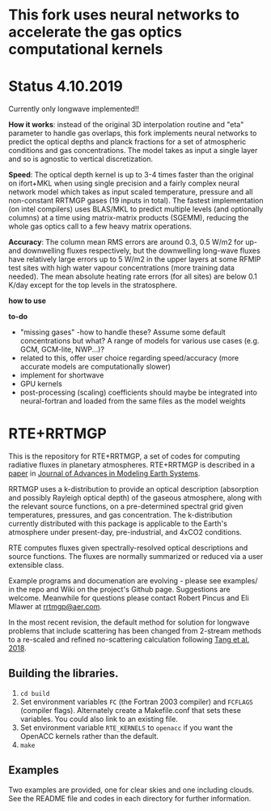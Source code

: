 # This fork uses neural networks to accelerate the gas optics computational kernels
# Status 4.10.2019 #
Currently only longwave implemented!!

**How it works**: instead of the original 3D interpolation routine and "eta" parameter to handle gas overlaps, this fork implements neural networks to predict the optical depths and planck fractions for a set of atmospheric conditions and gas concentrations. The model takes as input a single layer and so is agnostic to vertical discretization.  

**Speed**: The optical depth kernel is up to 3-4 times faster than the original on ifort+MKL when using single precision and a fairly complex neural network model which takes as input scaled temperature, pressure and all non-constant RRTMGP gases (19 inputs in total). The fastest implementation (on intel compilers) uses BLAS/MKL to predict multiple levels (and optionally columns) at a time using matrix-matrix products (SGEMM), reducing the whole gas optics call to a few heavy matrix operations. 

**Accuracy**: The column mean RMS errors are around 0.3, 0.5 W/m2 for up- and downwelling fluxes respectively, but the downwelling long-wave fluxes have relatively large errors up to 5 W/m2 in the upper layers at some RFMIP test sites with high water vapour concentrations (more training data needed).  The mean absolute heating rate errors (for all sites) are below 0.1 K/day except for the top levels in the stratosphere. 

**how to use** 

**to-do**
- "missing gases" -how to handle these? Assume some default concentrations but what? A range of models for various use cases (e.g. GCM, GCM-lite, NWP...)?
- related to this, offer user choice regarding speed/accuracy (more accurate models are computationally slower)
- implement for shortwave
- GPU kernels
- post-processing (scaling) coefficients should maybe be integrated into neural-fortran and loaded from the same files as the model weights


# RTE+RRTMGP

This is the repository for RTE+RRTMGP, a set of codes for computing radiative fluxes in planetary atmospheres. RTE+RRTMGP is described in a [paper](https://doi.org/10.1029/2019MS001621) in [Journal of Advances in Modeling Earth Systems](http://james.agu.org).

RRTMGP uses a k-distribution to provide an optical description (absorption and possibly Rayleigh optical depth) of the gaseous atmosphere, along with the relevant source functions, on a pre-determined spectral grid given temperatures, pressures, and gas concentration. The k-distribution currently distributed with this package is applicable to the Earth's atmosphere under present-day, pre-industrial, and 4xCO2 conditions.

RTE computes fluxes given spectrally-resolved optical descriptions and source functions. The fluxes are normally summarized or reduced via a user extensible class.

Example programs and documenation are evolving - please see examples/ in the repo and Wiki on the project's Github page. Suggestions are welcome. Meanwhile for questions please contact Robert Pincus and Eli Mlawer at rrtmgp@aer.com.

In the most recent revision, the default method for solution for longwave problems that include scattering has been changed from 2-stream methods to a re-scaled and refined no-scattering calculation following [Tang et al. 2018](https://doi.org/10.1175/JAS-D-18-0014.1).

## Building the libraries.

1. `cd build`
2. Set environment variables `FC` (the Fortran 2003 compiler) and `FCFLAGS` (compiler flags). Alternately create a Makefile.conf that sets these variables. You could also link to an existing file.
3. Set environment variable `RTE_KERNELS` to `openacc` if you want the OpenACC kernels rather than the default.
4. `make`

## Examples

Two examples are provided, one for clear skies and one including clouds. See the README file and codes in each directory for further information.
